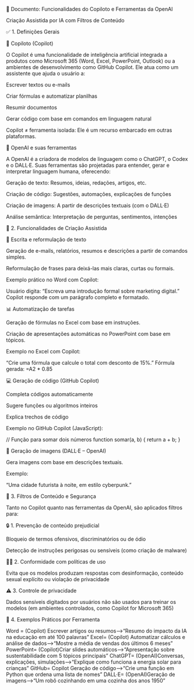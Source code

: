 🧠 Documento: Funcionalidades do Copiloto e Ferramentas da OpenAI

Criação Assistida por IA com Filtros de Conteúdo

✅ 1. Definições Gerais


🔹 Copiloto (Copilot)

O Copilot é uma funcionalidade de inteligência artificial integrada a produtos como Microsoft 365 (Word, Excel, PowerPoint, Outlook) ou a ambientes de desenvolvimento como GitHub Copilot. Ele atua como um assistente que ajuda o usuário a:

Escrever textos ou e-mails

Criar fórmulas e automatizar planilhas

Resumir documentos

Gerar código com base em comandos em linguagem natural

Copilot ≠ ferramenta isolada: Ele é um recurso embarcado em outras plataformas.



🔹 OpenAI e suas ferramentas

A OpenAI é a criadora de modelos de linguagem como o ChatGPT, o Codex e o DALL·E. Suas ferramentas são projetadas para entender, gerar e interpretar linguagem humana, oferecendo:

Geração de texto: Resumos, ideias, redações, artigos, etc.

Criação de código: Sugestões, automações, explicações de funções

Criação de imagens: A partir de descrições textuais (com o DALL·E)

Análise semântica: Interpretação de perguntas, sentimentos, intenções



🧰 2. Funcionalidades de Criação Assistida


📝 Escrita e reformulação de texto

Geração de e-mails, relatórios, resumos e descrições a partir de comandos simples.

Reformulação de frases para deixá-las mais claras, curtas ou formais.

Exemplo prático no Word com Copilot:

Usuário digita: “Escreva uma introdução formal sobre marketing digital.”
Copilot responde com um parágrafo completo e formatado.


📊 Automatização de tarefas

Geração de fórmulas no Excel com base em instruções.

Criação de apresentações automáticas no PowerPoint com base em tópicos.

Exemplo no Excel com Copilot:

“Crie uma fórmula que calcule o total com desconto de 15%.”
Fórmula gerada: =A2 * 0.85

💻 Geração de código (GitHub Copilot)

Completa códigos automaticamente

Sugere funções ou algoritmos inteiros

Explica trechos de código



Exemplo no GitHub Copilot (JavaScript):

// Função para somar dois números
function somar(a, b) {
  return a + b;
}


🎨 Geração de imagens (DALL·E – OpenAI)

Gera imagens com base em descrições textuais.

Exemplo:

“Uma cidade futurista à noite, em estilo cyberpunk.”



🚦 3. Filtros de Conteúdo e Segurança

Tanto no Copilot quanto nas ferramentas da OpenAI, são aplicados filtros para:


🔒 1. Prevenção de conteúdo prejudicial

Bloqueio de termos ofensivos, discriminatórios ou de ódio

Detecção de instruções perigosas ou sensíveis (como criação de malware)


🧑‍⚖️ 2. Conformidade com políticas de uso

Evita que os modelos produzam respostas com desinformação, conteúdo sexual explícito ou violação de privacidade


⚠️ 3. Controle de privacidade

Dados sensíveis digitados por usuários não são usados para treinar os modelos (em ambientes controlados, como Copilot for Microsoft 365)


🧪 4. Exemplos Práticos por Ferramenta

Word = (Copilot) Escrever artigos ou resumos-->“Resumo do impacto da IA na educação em até 100 palavras”
Excel= (Copilot) Automatizar cálculos e análise de dados-->“Mostre a média de vendas dos últimos 6 meses”
PowerPoint= (Copilot)Criar slides automáticos-->“Apresentação sobre sustentabilidade com 5 tópicos principais”
ChatGPT= (OpenAI)Conversas, explicações, simulações-->“Explique como funciona a energia solar para crianças”
GitHub= Copilot	Geração de código-->“Crie uma função em Python que ordena uma lista de nomes”
DALL·E= (OpenAI)Geração de imagens-->“Um robô cozinhando em uma cozinha dos anos 1950”
